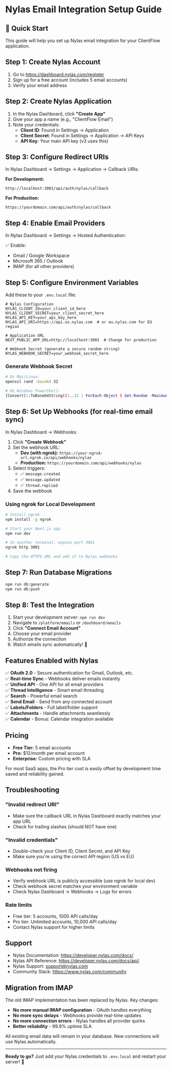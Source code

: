# Nylas Email Integration Setup Guide

## 🚀 Quick Start

This guide will help you set up Nylas email integration for your ClientFlow application.

## Step 1: Create Nylas Account

1. Go to https://dashboard.nylas.com/register
2. Sign up for a free account (includes 5 email accounts)
3. Verify your email address

## Step 2: Create Nylas Application

1. In the Nylas Dashboard, click **"Create App"**
2. Give your app a name (e.g., "ClientFlow Email")
3. Note your credentials:
   - **Client ID**: Found in Settings → Application
   - **Client Secret**: Found in Settings → Application → API Keys
   - **API Key**: Your main API key (v3 uses this)

## Step 3: Configure Redirect URIs

In Nylas Dashboard → Settings → Application → Callback URIs:

**For Development:**
```
http://localhost:3001/api/auth/nylas/callback
```

**For Production:**
```
https://yourdomain.com/api/auth/nylas/callback
```

## Step 4: Enable Email Providers

In Nylas Dashboard → Settings → Hosted Authentication:

✅ Enable:
- Gmail / Google Workspace
- Microsoft 365 / Outlook
- IMAP (for all other providers)

## Step 5: Configure Environment Variables

Add these to your `.env.local` file:

```env
# Nylas Configuration
NYLAS_CLIENT_ID=your_client_id_here
NYLAS_CLIENT_SECRET=your_client_secret_here
NYLAS_API_KEY=your_api_key_here
NYLAS_API_URI=https://api.us.nylas.com  # or eu.nylas.com for EU region

# Application URL
NEXT_PUBLIC_APP_URL=http://localhost:3001  # Change for production

# Webhook Secret (generate a secure random string)
NYLAS_WEBHOOK_SECRET=your_webhook_secret_here
```

### Generate Webhook Secret

```bash
# On Mac/Linux:
openssl rand -base64 32

# On Windows PowerShell:
[Convert]::ToBase64String((1..32 | ForEach-Object { Get-Random -Maximum 256 }))
```

## Step 6: Set Up Webhooks (for real-time email sync)

In Nylas Dashboard → Webhooks:

1. Click **"Create Webhook"**
2. Set the webhook URL:
   - **Dev (with ngrok):** `https://your-ngrok-url.ngrok.io/api/webhooks/nylas`
   - **Production:** `https://yourdomain.com/api/webhooks/nylas`
3. Select triggers:
   - ✅ `message.created`
   - ✅ `message.updated`
   - ✅ `thread.replied`
4. Save the webhook

### Using ngrok for Local Development

```bash
# Install ngrok
npm install -g ngrok

# Start your Next.js app
npm run dev

# In another terminal, expose port 3001
ngrok http 3001

# Copy the HTTPS URL and add it to Nylas webhooks
```

## Step 7: Run Database Migrations

```bash
npm run db:generate
npm run db:push
```

## Step 8: Test the Integration

1. Start your development server: `npm run dev`
2. Navigate to `/platform/emails` or `/dashboard/emails`
3. Click **"Connect Email Account"**
4. Choose your email provider
5. Authorize the connection
6. Watch emails sync automatically! 🎉

## Features Enabled with Nylas

✅ **OAuth 2.0** - Secure authentication for Gmail, Outlook, etc.  
✅ **Real-time Sync** - Webhooks deliver emails instantly  
✅ **Unified API** - One API for all email providers  
✅ **Thread Intelligence** - Smart email threading  
✅ **Search** - Powerful email search  
✅ **Send Email** - Send from any connected account  
✅ **Labels/Folders** - Full label/folder support  
✅ **Attachments** - Handle attachments seamlessly  
✅ **Calendar** - Bonus: Calendar integration available  

## Pricing

- **Free Tier:** 5 email accounts
- **Pro:** $12/month per email account
- **Enterprise:** Custom pricing with SLA

For most SaaS apps, the Pro tier cost is easily offset by development time saved and reliability gained.

## Troubleshooting

### "Invalid redirect URI"
- Make sure the callback URL in Nylas Dashboard exactly matches your app URL
- Check for trailing slashes (should NOT have one)

### "Invalid credentials"
- Double-check your Client ID, Client Secret, and API Key
- Make sure you're using the correct API region (US vs EU)

### Webhooks not firing
- Verify webhook URL is publicly accessible (use ngrok for local dev)
- Check webhook secret matches your environment variable
- Check Nylas Dashboard → Webhooks → Logs for errors

### Rate limits
- Free tier: 5 accounts, 1000 API calls/day
- Pro tier: Unlimited accounts, 10,000 API calls/day
- Contact Nylas support for higher limits

## Support

- Nylas Documentation: https://developer.nylas.com/docs/
- Nylas API Reference: https://developer.nylas.com/docs/api/
- Nylas Support: support@nylas.com
- Community Slack: https://www.nylas.com/community

## Migration from IMAP

The old IMAP implementation has been replaced by Nylas. Key changes:

- **No more manual IMAP configuration** - OAuth handles everything
- **No more sync delays** - Webhooks provide real-time updates
- **No more connection errors** - Nylas handles all provider quirks
- **Better reliability** - 99.9% uptime SLA

All existing email data will remain in your database. New connections will use Nylas automatically.

---

**Ready to go?** Just add your Nylas credentials to `.env.local` and restart your server! 🚀





